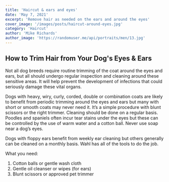 ```yaml
---
title: 'Haircut & ears and eyes'
date: 'May 7, 2021'
excerpt: 'Remove hair as needed on the ears and around the eyes'
cover_image: '/images/posts/haircut-around-eyes.jpg'
category: 'Haircut'
author: 'Mike Richards'
author_image: 'https://randomuser.me/api/portraits/men/13.jpg'
---
```


## How to Trim Hair from Your Dog's Eyes & Ears
Not all dog breeds require routine trimming of the coat around the eyes and ears, but all should undergo regular inspection and cleaning around these sensitive areas.
It will help prevent the development of infections that could seriously damage these vital organs.

Dogs with heavy, wiry, curly, corded, double or combination coats are likely to benefit from periodic trimming around the eyes and ears but many with short or smooth coats may never need it.
It’s a simple procedure with blunt scissors or the right trimmer. Cleaning should be done on a regular basis. Poodles and spaniels often incur tear stains under the eyes but these can be controlled by the use of warm water and a cotton ball. Never use soap near a dog’s eyes.

Dogs with floppy ears benefit from weekly ear cleaning but others generally can be cleaned on a monthly basis. Wahl has all of the tools to do the job.

What you need:

1. Cotton balls or gentle wash cloth
2. Gentle oil cleanser or wipes (for ears)
3. Blunt scissors or approved pet trimmer